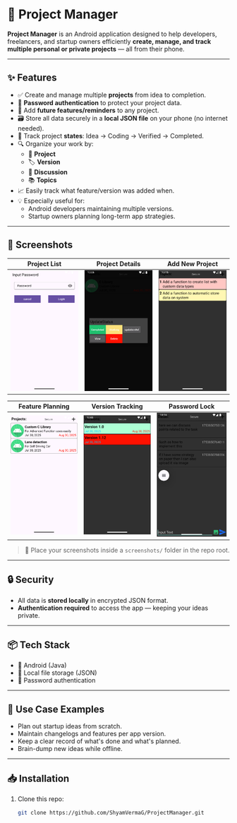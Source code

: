 # 📁 Project Manager

**Project Manager** is an Android application designed to help developers, freelancers, and startup owners efficiently **create, manage, and track multiple personal or private projects** — all from their phone.

---

## ✨ Features

- ✅ Create and manage multiple **projects** from idea to completion.
- 🔐 **Password authentication** to protect your project data.
- 🧠 Add **future features/reminders** to any project.
- 🗃️ Store all data securely in a **local JSON file** on your phone (no internet needed).
- 📌 Track project **states**: Idea → Coding → Verified → Completed.
- 🔍 Organize your work by:
  - 📌 **Project**
  - 🏷️ **Version**
  - 💬 **Discussion**
  - 📚 **Topics**
- 📈 Easily track what feature/version was added when.
- 💡 Especially useful for:
  - Android developers maintaining multiple versions.
  - Startup owners planning long-term app strategies.

---

## 📸 Screenshots

| Project List | Project Details | Add New Project |
|--------------|------------------|------------------|
| ![screenshot1](screenshots/screenshot1.png) | ![screenshot2](screenshots/screenshot2.png) | ![screenshot3](screenshots/screenshot3.png) |

| Feature Planning | Version Tracking | Password Lock |
|------------------|------------------|----------------|
| ![screenshot4](screenshots/screenshot4.png) | ![screenshot5](screenshots/screenshot5.png) | ![screenshot6](screenshots/screenshot6.png) |

> 📁 Place your screenshots inside a `screenshots/` folder in the repo root.

---

## 🔒 Security

- All data is **stored locally** in encrypted JSON format.
- **Authentication required** to access the app — keeping your ideas private.

---

## 📦 Tech Stack

- 📱 Android (Java)
- 📁 Local file storage (JSON)
- 🔐 Password authentication

---

## 🚀 Use Case Examples

- Plan out startup ideas from scratch.
- Maintain changelogs and features per app version.
- Keep a clear record of what's done and what's planned.
- Brain-dump new ideas while offline.

---

## 📥 Installation

1. Clone this repo:
   ```bash
   git clone https://github.com/ShyamVermaG/ProjectManager.git

